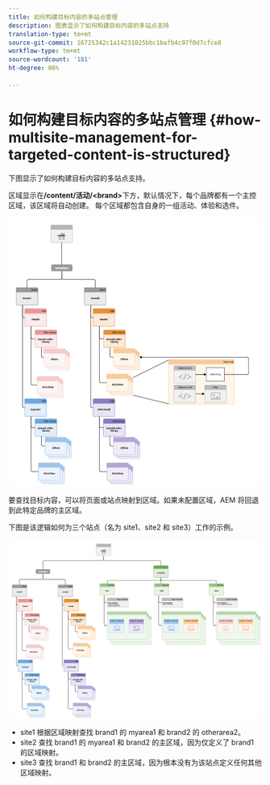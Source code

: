 ```yaml
---
title: 如何构建目标内容的多站点管理
description: 图表显示了如何构建目标内容的多站点支持
translation-type: tm+mt
source-git-commit: 16725342c1a14231025bbc1bafb4c97f0d7cfce8
workflow-type: tm+mt
source-wordcount: '181'
ht-degree: 86%

---
```



# 如何构建目标内容的多站点管理 {#how-multisite-management-for-targeted-content-is-structured}

下图显示了如何构建目标内容的多站点支持。

区域显示在&#x200B;**/content/活动/&lt;brand>**&#x200B;下方，默认情况下，每个品牌都有一个主控区域，该区域将自动创建。 每个区域都包含自身的一组活动、体验和选件。

![多站点结构](/help/sites-cloud/authoring/assets/multisite-structure.png)

要查找目标内容，可以将页面或站点映射到区域。如果未配置区域，AEM 将回退到此特定品牌的主区域。

下图是该逻辑如何为三个站点（名为 site1、site2 和 site3）工作的示例。

![跨站点的多站点结构](/help/sites-cloud/authoring/assets/multisite-structure-2.png)

* site1 根据区域映射查找 brand1 的 myarea1 和 brand2 的 otherarea2。
* site2 查找 brand1 的 myarea1 和 brand2 的主区域，因为仅定义了 brand1 的区域映射。
* site3 查找 brand1 和 brand2 的主区域，因为根本没有为该站点定义任何其他区域映射。
